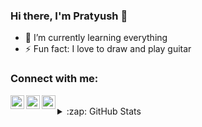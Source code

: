  ### Hi there, I'm Pratyush 👋


- 🌱 I’m currently learning everything 
- ⚡ Fun fact: I love to draw and play guitar 


### Connect with me:

[<img align="left" alt="Pratyush Bajaj | Twitter" width="22px" src="https://cdn.jsdelivr.net/npm/simple-icons@v3/icons/twitter.svg" />][twitter]
[<img align="left" alt="Pratyush Bajaj | LinkedIn" width="22px" src="https://cdn.jsdelivr.net/npm/simple-icons@v3/icons/linkedin.svg" />][linkedin]
[<img align="left" alt="___pratzzz | Instagram" width="22px" src="https://cdn.jsdelivr.net/npm/simple-icons@v3/icons/instagram.svg" />][instagram]

<br />

<details>
  <summary>:zap: GitHub Stats</summary>

  <img align="left" alt="Pratyush's GitHub Stats" src="https://github-readme-stats.codestackr.vercel.app/api?username=BajajPratyush&show_icons=true&hide_border=true&theme=radical" />

</details>

[twitter]: https://twitter.com/PratyushBajaj
[instagram]: https://www.instagram.com/___pratzzz/
[linkedin]: www.linkedin.com/in/pratyush-bajaj

